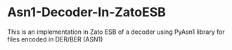 # Asn1-Decoder-In-ZatoESB
This is an implementation in Zato ESB of a decoder using PyAsn1 library  for files encoded in DER/BER (ASN1) 
